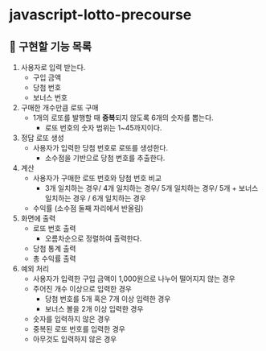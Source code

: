 # javascript-lotto-precourse

## 📄 구현할 기능 목록 
1. 사용자로 입력 받는다.
    - 구입 금액
    - 당첨 번호
    - 보너스 번호
2. 구매한 개수만큼 로또 구매
    - 1개의 로또를 발행할 때 **중복**되지 않도록 6개의 숫자를 뽑는다.
        - 로또 번호의 숫자 범위는 1~45까지이다.
3. 정답 로또 생성
    - 사용자가 입력한 당첨 번호로 로또를 생성한다.
        - 소수점을 기반으로 당첨 번호를 추출한다.
4. 계산
    - 사용자가 구매한 로또 번호와 당첨 번호 비교
        - 3개 일치하는 경우/ 4개 일치하는 경우/ 5개 일치하는 경우/ 5개 + 보너스 일치하는 경우 / 6개 일치하는 경우
    - 수익률 (소수점 둘째 자리에서 반올림)
5. 화면에 출력
    - 로또 번호 출력
        - 오름차순으로 정렬하여 출력한다.
    - 당첨 통계 출력
    - 총 수익률 출력
6. 예외 처리
    - 사용자가 입력한 구입 금액이 1,000원으로 나누어 떨어지지 않는 경우
    - 주어진 개수 이상으로 입력한 경우
        - 당첨 번호를 5개 혹은 7개 이상 입력한 경우
        - 보너스 볼을 2개 이상 입력한 경우
    - 숫자를 입력하지 않은 경우
    - 중복된 로또 번호를 입력한 경우
    - 아무것도 입력하지 않은 경우